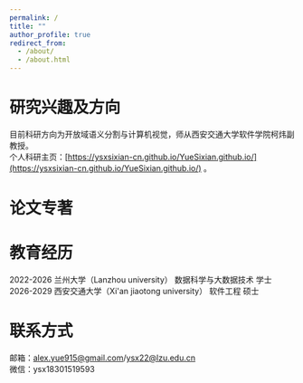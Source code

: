 ```yaml
---
permalink: /
title: ""
author_profile: true
redirect_from: 
  - /about/
  - /about.html
---
```


研究兴趣及方向
======
目前科研方向为开放域语义分割与计算机视觉，师从西安交通大学软件学院柯炜副教授。<br>
个人科研主页：[https://ysxsixian-cn.github.io/YueSixian.github.io/](https://ysxsixian-cn.github.io/YueSixian.github.io/) 。

论文专著
======

教育经历
======
2022-2026 兰州大学（Lanzhou university） 数据科学与大数据技术 学士<br>
2026-2029 西安交通大学（Xi'an jiaotong university） 软件工程 硕士

联系方式
======
邮箱：alex.yue915@gmail.com/ysx22@lzu.edu.cn<br>
微信：ysx18301519593

